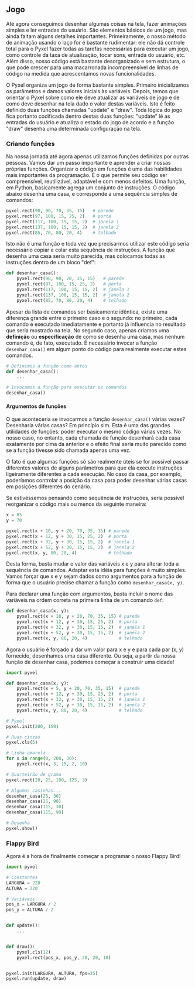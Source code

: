 ## Jogo

Até agora conseguimos desenhar algumas coisas na tela, fazer animações simples e ler entradas do usuário. São elementos básicos de um jogo, mas ainda faltam alguns detalhes importantes. Primeiramente, o nosso método de animação usando o laço for é bastante rudimentar: ele não dá controle total para o Pyxel fazer todas as tarefas necessárias para executar um jogo, como controle da taxa de atualização, tocar sons, entrada do usuário, etc. Além disso, nosso código está bastante desorganizado e sem estrutura, o que pode crescer para uma macarronada incompreensível de linhas de código na medida que acrescentamos novas funcionalidades.

O Pyxel organiza um jogo de forma bastante simples. Primeiro inicializamos os parâmetros e damos valores iniciais às variáveis. Depois, temos que orientar o Pyxel sobre como ele deve atualizar as variáveis de jogo e de como deve desenhar na tela dado o valor destas variáveis. Isto é feito definido duas funções chamadas "update" e "draw". Toda lógica do jogo fica portanto codificada dentro destas duas funções: "update" lê as entradas do usuário e atualiza o estado do jogo de acordo e a função "draw" desenha uma determinada configuração na tela.

### Criando funções

Na nossa jornada até agora apenas utilizamos funções definidas por outras pessoas. Vamos dar um passo importante e aprender a criar nossas próprias funções. Organizar o código em funções é uma das habilidades mais importantes da programação. É o que permite seu código ser compreensível, reutilizável, adaptável e com menos defeitos. Uma função, em Python, basicamente agrega um conjunto de instruções. O código abaixo desenha uma casa, e corresponde a uma sequência simples de comandos:

```python
pyxel.rect(90, 90, 70, 35, 15)   # parede
pyxel.rect(97, 100, 15, 25, 2)   # porta
pyxel.rect(117, 100, 15, 15, 2)  # janela 1
pyxel.rect(137, 100, 15, 15, 2)  # janela 2
pyxel.rect(85, 70, 80, 20, 4)    # telhado
```

Isto não é uma função e toda vez que precisarmos utilizar este código seria necessário copiar e colar esta sequência de instruções. A função que desenha uma casa seria muito parecida, mas colocamos todas as instruções dentro de um bloco "def":

```python
def desenhar_casa():
    pyxel.rect(90, 90, 70, 35, 15)   # parede
    pyxel.rect(97, 100, 15, 25, 2)   # porta
    pyxel.rect(117, 100, 15, 15, 2)  # janela 1
    pyxel.rect(137, 100, 15, 15, 2)  # janela 2
    pyxel.rect(85, 70, 80, 20, 4)    # telhado
```

Apesar da lista de comandos ser basicamente idêntica, existe uma diferença grande entre o primeiro caso e o segundo: no primeiro, cada comando é executado imediatamente e portanto já influencia no resultado que seria mostrado na tela. No segundo caso, apenas criamos uma **definição** ou **especificação** de como se desenha uma casa, mas nenhum comando é, de fato, executado. É necessário invocar a função `desenhar_casa()` em algum ponto do código para realmente executar estes comandos.

```python
# Definimos a função como antes
def desenhar_casa():
    ... 

# Invocamos a função para executar os comandos
desenhar_casa()
```

#### Argumentos de funções

O que aconteceria se invocarmos a função `desenhar_casa()` várias vezes? Desenharia várias casas? Em princípio sim. Esta é uma das grandes utilidades de funções: poder executar o mesmo código várias vezes. No nosso caso, no entanto, cada chamada de função desenhará cada casa exatamente por cima da anterior e o efeito final seria muito parecido como se a função tivesse sido chamada apenas uma vez.

O fato é que algumas funções só são realmente úteis se for possível passar diferentes valores de alguns parâmetros para que ela execute instruções ligeiramente diferentes a cada execução. No caso da casa, por exemplo, poderíamos controlar a posição da casa para poder desenhar várias casas em posições diferentes do cenário.

Se estivéssemos pensando como sequência de instruções, seria possível reorganizar o código mais ou menos da seguinte maneira:

```python
x = 85
y = 70

pyxel.rect(x + 10, y + 20, 70, 35, 15) # parede
pyxel.rect(x + 12, y + 30, 15, 25, 2)  # porta
pyxel.rect(x + 32, y + 30, 15, 15, 2)  # janela 1
pyxel.rect(x + 52, y + 30, 15, 15, 2)  # janela 2
pyxel.rect(x, y, 80, 20, 4)            # telhado
```

Desta forma, basta mudar o valor das variáveis x e y para alterar toda a sequência de comandos. Adaptar esta idéia para funções é muito simples. Vamos forçar que x e y sejam dados como argumentos para a função de forma que o usuário precise chamar a função como `desenhar_casa(x, y)`.

Para declarar uma função com argumentos, basta incluir o nome das variáveis na ordem correta na primeira linha de um comando `def`:

```python
def desenhar_casa(x, y):
    pyxel.rect(x + 10, y + 20, 70, 35, 15) # parede
    pyxel.rect(x + 12, y + 30, 15, 25, 2)  # porta
    pyxel.rect(x + 32, y + 30, 15, 15, 2)  # janela 1
    pyxel.rect(x + 52, y + 30, 15, 15, 2)  # janela 2
    pyxel.rect(x, y, 80, 20, 4)            # telhado
```

Agora o usuário é forçado a dar um valor para x e y e para cada par (x, y) fornecido, desenhamos uma casa diferente. Ou seja, a partir da nossa função de desenhar casa, podemos começar a construir uma cidade!

```python
import pyxel

def desenhar_casa(x, y):
    pyxel.rect(x + 5, y + 20, 70, 35, 15)  # parede
    pyxel.rect(x + 12, y + 30, 15, 25, 2)  # porta
    pyxel.rect(x + 32, y + 30, 15, 15, 2)  # janela 1
    pyxel.rect(x + 52, y + 30, 15, 15, 2)  # janela 2
    pyxel.rect(x, y, 80, 20, 4)            # telhado

# Pyxel
pyxel.init(200, 150)

# Ruas cinzas
pyxel.cls(5)

# Linha amarela
for x in range(0, 200, 30):
    pyxel.rect(x, 3, 15, 2, 10)

# Quarteirão de grama
pyxel.rect(20, 25, 180, 125, 3)

# Algumas casinhas...
desenhar_casa(25, 30)
desenhar_casa(25, 90)
desenhar_casa(115, 30)
desenhar_casa(115, 90)

# Desenha
pyxel.show()
```


### Flappy Bird

Agora é a hora de finalmente começar a programar o nosso Flappy Bird!


```python
import pyxel

# Constantes
LARGURA = 220
ALTURA = 220

# Variáveis
pos_x = LARGURA / 2
pos_y = ALTURA / 2


def update():
    ...


def draw():
    pyxel.cls(12)
    pyxel.rect(pos_x, pos_y, 20, 20, 10)


pyxel.init(LARGURA, ALTURA, fps=35)
pyxel.run(update, draw)
```
